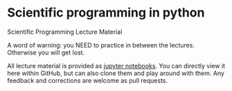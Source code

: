 # Scientific programming in python

Scientific Programming Lecture Material

A word of warning: you NEED to practice in between the lectures. Otherwise you will get lost.

All lecture material is provided as [jupyter notebooks](http://jupyter.org). You can directly view it here within GitHub, but can also clone them and play around with them. Any feedback and corrections are welcome as pull requests.
